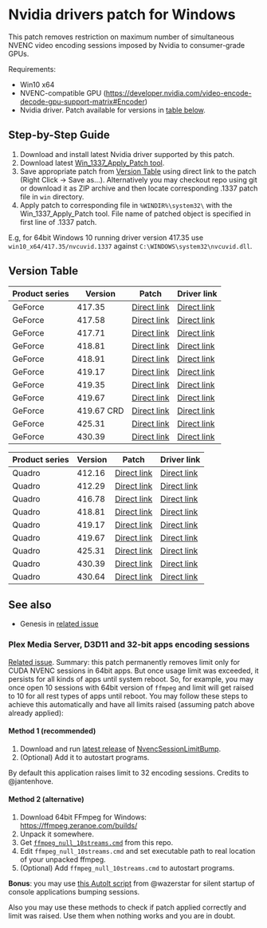 Nvidia drivers patch for Windows
================================

This patch removes restriction on maximum number of simultaneous NVENC video encoding sessions imposed by Nvidia to consumer-grade GPUs.

Requirements:

- Win10 x64
- NVENC-compatible GPU (https://developer.nvidia.com/video-encode-decode-gpu-support-matrix#Encoder)
- Nvidia driver. Patch available for versions in [table below](#version-table).

## Step-by-Step Guide

1. Download and install latest Nvidia driver supported by this patch.
2. Download latest [Win\_1337\_Apply\_Patch tool](https://github.com/Deltafox79/Win_1337_Apply_Patch/releases/latest).
3. Save appropriate patch from [Version Table](#version-table) using direct link to the patch (Right Click -> Save as...). Alternatively you may checkout repo using git or download it as ZIP archive and then locate corresponding .1337 patch file in `win` directory.
4. Apply patch to corresponding file in `%WINDIR%\system32\` with the Win\_1337\_Apply\_Patch tool. File name of patched object is specified in first line of .1337 patch.

E.g, for 64bit Windows 10 running driver version 417.35 use `win10_x64/417.35/nvcuvid.1337` against `C:\WINDOWS\system32\nvcuvid.dll`.

## Version Table


| Product series | Version | Patch | Driver link |
|----------------|---------|-------|----------------------|
| GeForce        | 417.35  | [Direct link](https://raw.githubusercontent.com/keylase/nvidia-patch/master/win/win10_x64/417.35/nvcuvid.1337) | [Direct link](https://international.download.nvidia.com/Windows/417.35/417.35-desktop-win10-64bit-international-whql-rp.exe) |
| GeForce        | 417.58  | [Direct link](https://raw.githubusercontent.com/keylase/nvidia-patch/master/win/win10_x64/417.58/nvcuvid.1337) | [Direct link](https://international.download.nvidia.com/Windows/417.58hf/417.58-desktop-notebook-win10-64bit-international-whql.hf.exe) |
| GeForce        | 417.71  | [Direct link](https://raw.githubusercontent.com/keylase/nvidia-patch/master/win/win10_x64/417.71/nvcuvid.1337) | [Direct link](https://international.download.nvidia.com/Windows/417.71/417.71-desktop-win10-64bit-international-whql.exe) |
| GeForce        | 418.81  | [Direct link](https://raw.githubusercontent.com/keylase/nvidia-patch/master/win/win10_x64/418.81/nvcuvid.1337) | [Direct link](https://international.download.nvidia.com/Windows/418.81/418.81-desktop-win10-64bit-international-whql.exe) |
| GeForce        | 418.91  | [Direct link](https://raw.githubusercontent.com/keylase/nvidia-patch/master/win/win10_x64/418.91/nvcuvid.1337) | [Direct link](https://international.download.nvidia.com/Windows/418.91/418.91-desktop-win10-64bit-international-whql.exe) |
| GeForce        | 419.17  | [Direct link](https://raw.githubusercontent.com/keylase/nvidia-patch/master/win/win10_x64/419.17/nvcuvid.1337) | [Direct link](https://international.download.nvidia.com/Windows/419.17/419.17-desktop-win10-64bit-international-whql.exe) |
| GeForce        | 419.35  | [Direct link](https://raw.githubusercontent.com/keylase/nvidia-patch/master/win/win10_x64/419.35/nvcuvid.1337) | [Direct link](https://international.download.nvidia.com/Windows/419.35/419.35-desktop-win10-64bit-international-whql.exe) |
| GeForce        | 419.67  | [Direct link](https://raw.githubusercontent.com/keylase/nvidia-patch/master/win/win10_x64/419.67/nvcuvid.1337) | [Direct link](https://international.download.nvidia.com/Windows/419.67/419.67-desktop-win10-64bit-international-whql.exe) |
| GeForce        | 419.67 CRD | [Direct link](https://raw.githubusercontent.com/keylase/nvidia-patch/master/win/win10_x64/crd_419.67/nvcuvid.1337) | [Direct link](https://international.download.nvidia.com/Windows/419.67/419.67-notebook-win10-64bit-international-crd-whql.exe) |
| GeForce        | 425.31  | [Direct link](https://raw.githubusercontent.com/keylase/nvidia-patch/master/win/win10_x64/425.31/nvcuvid.1337) | [Direct link](https://international.download.nvidia.com/Windows/425.31/425.31-desktop-win10-64bit-international-whql.exe) |
| GeForce        | 430.39  | [Direct link](https://raw.githubusercontent.com/keylase/nvidia-patch/master/win/win10_x64/430.39/nvcuvid.1337) | [Direct link](https://international.download.nvidia.com/Windows/430.39/430.39-desktop-win10-64bit-international-whql.exe) |



| Product series | Version | Patch | Driver link |
|----------------|---------|-------|----------------------|
| Quadro         | 412.16  | [Direct link](https://raw.githubusercontent.com/keylase/nvidia-patch/master/win/win10_x64/quadro_412.16/nvcuvid.1337) | [Direct link](https://international.download.nvidia.com/Windows/Quadro_Certified/412.16/412.16-quadro-desktop-notebook-win10-64bit-international-whql.exe) |
| Quadro         | 412.29  | [Direct link](https://raw.githubusercontent.com/keylase/nvidia-patch/master/win/win10_x64/quadro_412.29/nvcuvid.1337) | [Direct link](https://international.download.nvidia.com/Windows/Quadro_Certified/412.29/412.29-quadro-desktop-notebook-win10-64bit-international-whql.exe) |
| Quadro         | 416.78  | [Direct link](https://raw.githubusercontent.com/keylase/nvidia-patch/master/win/win10_x64/quadro_416.78/nvcuvid.1337) | [Direct link](https://international.download.nvidia.com/Windows/Quadro_Certified/416.78/416.78-quadro-desktop-notebook-win10-64bit-international-whql.exe) |
| Quadro         | 418.81  | [Direct link](https://raw.githubusercontent.com/keylase/nvidia-patch/master/win/win10_x64/quadro_418.81/nvcuvid.1337) | [Direct link](https://international.download.nvidia.com/Windows/Quadro_Certified/418.81/418.81-quadro-desktop-notebook-win10-64bit-international-whql.exe) |
| Quadro         | 419.17  | [Direct link](https://raw.githubusercontent.com/keylase/nvidia-patch/master/win/win10_x64/quadro_419.17/nvcuvid.1337) | [Direct link](https://international.download.nvidia.com/Windows/Quadro_Certified/419.17/419.17-quadro-desktop-notebook-win10-64bit-international-whql.exe) |
| Quadro         | 419.67  | [Direct link](https://raw.githubusercontent.com/keylase/nvidia-patch/master/win/win10_x64/quadro_419.67/nvcuvid.1337) | [Direct link](https://international.download.nvidia.com/Windows/Quadro_Certified/419.67/419.67-quadro-desktop-notebook-win10-64bit-international-whql.exe) |
| Quadro         | 425.31  | [Direct link](https://raw.githubusercontent.com/keylase/nvidia-patch/master/win/win10_x64/quadro_425.31/nvcuvid.1337) | [Direct link](https://international.download.nvidia.com/Windows/Quadro_Certified/425.31/425.31-quadro-desktop-notebook-win10-64bit-international-whql.exe) |
| Quadro         | 430.39  | [Direct link](https://raw.githubusercontent.com/keylase/nvidia-patch/master/win/win10_x64/quadro_430.39/nvcuvid.1337) | [Direct link](https://international.download.nvidia.com/Windows/Quadro_Certified/430.39/430.39-quadro-desktop-notebook-win10-64bit-international-whql.exe) |
| Quadro         | 430.64  | [Direct link](https://raw.githubusercontent.com/keylase/nvidia-patch/master/win/win10_x64/quadro_430.64/nvcuvid.1337) | [Direct link](https://international.download.nvidia.com/Windows/Quadro_Certified/430.64/430.64-quadro-desktop-notebook-win10-64bit-international-whql.exe) |

## See also

* Genesis in [related issue](https://github.com/keylase/nvidia-patch/issues/9)

### Plex Media Server, D3D11 and 32-bit apps encoding sessions

[Related issue](https://github.com/keylase/nvidia-patch/issues/53). Summary: this patch permanently removes limit only for CUDA NVENC sessions in 64bit apps. But once usage limit was exceeded, it persists for all kinds of apps until system reboot. So, for example, you may once open 10 sessions with 64bit version of `ffmpeg` and limit will get raised to 10 for all rest types of apps until reboot. You may follow these steps to achieve this automatically and have all limits raised (assuming patch above already applied):

#### Method 1 (recommended)

1. Download and run [latest release](https://github.com/jantenhove/NvencSessionLimitBump/releases) of [NvencSessionLimitBump](https://github.com/jantenhove/NvencSessionLimitBump).
2. (Optional) Add it to autostart programs.

By default this application raises limit to 32 encoding sessions. Credits to @jantenhove.

#### Method 2 (alternative)

1. Download 64bit FFmpeg for Windows: https://ffmpeg.zeranoe.com/builds/
2. Unpack it somewhere.
3. Get [`ffmpeg_null_10streams.cmd`](ffmpeg_null_10streams.cmd) from this repo.
4. Edit `ffmpeg_null_10streams.cmd` and set executable path to real location of your unpacked ffmpeg.
5. (Optional) Add `ffmpeg_null_10streams.cmd` to autostart programs.

**Bonus**: you may use [this AutoIt script](silent_bump.au3) from @wazerstar for silent startup of console applications bumping sessions.

Also you may use these methods to check if patch applied correctly and limit was raised. Use them when nothing works and you are in doubt.
